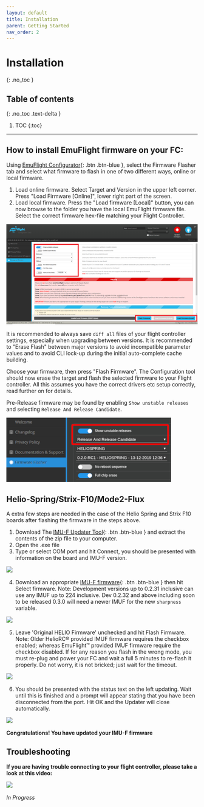 ```yaml
---
layout: default
title: Installation
parent: Getting Started
nav_order: 2
---
```


# Installation
{: .no_toc }

## Table of contents
{: .no_toc .text-delta }

1. TOC
{:toc}

---

## How to install EmuFlight firmware on your FC:

Using <span class="fs-2">[EmuFlight Configurator](https://github.com/emuflight/EmuConfigurator/releases){: .btn .btn-blue }</span>, select the Firmware Flasher tab and select what firmware to flash in one of two different ways, online or local firmware.
  1. Load online firmware.
Select Target and Version in the upper left corner. Press "Load Firmware [Online]", lower right part of the screen.
  2. Load local firmware.
 Press the "Load firmware [Local]" button, you can now browse to the folder you have the local EmuFlight firmware file. Select the correct firmware hex-file matching your Flight Controller.

![](/assets/images/emuconfig.png)

It is recommended to always save `diff all` files of your flight controller settings, especially when upgrading between versions.  It is recommended to "Erase Flash" between major versions to avoid incompatible parameter values and to avoid CLI lock-up during the initial auto-complete cache building.

Choose your firmware, then press "Flash Firmware".  The Configuration tool should now erase the target and flash the selected firmware to your Flight controller. All this assumes you have the correct drivers etc setup correctly, read further on for details.

Pre-Release firmware may be found by enabling `Show unstable releases` and selecting `Release And Release Candidate`.

![](/assets/images/show_unstable.png)

## Helio-Spring/Strix-F10/Mode2-Flux

A extra few steps are needed in the case of the Helio Spring and Strix F10 boards after flashing the firmware in the steps above.

1. Download The <span class="fs-2">[IMU-F Updater Tool](https://github.com/emuflight/imu-f/releases/download/209/HELIO-IMU-F-Updater.zip){: .btn .btn-blue }</span> and extract the contents of the zip file to your computer.
2. Open the .exe file
3. Type or select COM port and hit Connect, you should be presented with information on the board and IMU-F version.

![](https://github.com/emuflight/EmuFlight-Butter-Varient/blob/master/docs/assets/images/imuf_flashing_3.png)

4. Download an appropriate <span class="fs-2">[IMU-F firmware](https://github.com/emuflight/imu-f/releases){: .btn .btn-blue }</span> then hit Select firmware.  Note: Development versions up to 0.2.31 inclusive can use any IMUF up to 224 inclusive.  Dev 0.2.32 and above including soon to be released 0.3.0 will need a newer IMUF for the new `sharpness` variable.

![](https://github.com/emuflight/EmuFlight-Butter-Varient/blob/master/docs/assets/images/imuf_flashing_4.png)

5. Leave 'Original HELIO Firmware' unchecked and hit Flash Firmware. Note: Older HelioRC® provided IMUF firmware requires the checkbox enabled; whereas EmuFlight™ provided IMUF firmware require the checkbox disabled.  If for any reason you flash in the wrong mode, you must re-plug and power your FC and wait a full 5 minutes to re-flash it properly. Do not worry, it is not bricked; just wait for the timeout.

![](https://github.com/emuflight/EmuFlight-Butter-Varient/blob/master/docs/assets/images/imuf_flashing_5.png)

6. You should be presented with the status text on the left updating. Wait until this is finished and a prompt will appear stating that you have been disconnected from the port. Hit OK and the Updater will close automatically.

![](https://github.com/emuflight/EmuFlight-Butter-Varient/blob/master/docs/assets/images/imuf_flashing_6.png)

**Congratulations! You have updated your IMU-F firmware**

## Troubleshooting

**If you are having trouble connecting to your flight controller, please take a look at this video:**

[![](https://img.youtube.com/vi/m4ygG6Y5zXI/0.jpg)](https://www.youtube.com/watch?v=m4ygG6Y5zXI)

_In Progress_
